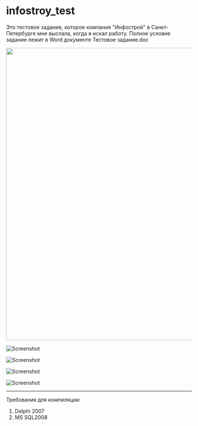 ﻿# infostroy_test
Это тестовое задание, которое компания "Инфострой" в Санкт-Петербурге мне выслала, когда я искал работу.
Полное условие задание лежит в Word документе Тестовое задание.doc   

<img src="https://github.com/superbot-coder/infostroy_test/screenshots/Image01.PNG" width="795" >

![Screenshot](https://github.com/superbot-coder/infostroy_test/screenshots/Image01.PNG "")

![Screenshot](https://github.com/superbot-coder/infostroy_test/screenshots/blob/master/Image02.PNG "")

![Screenshot](https://github.com/superbot-coder/infostroy_test/screenshots/blob/master/Image03.PNG "")

![Screenshot](https://github.com/superbot-coder/infostroy_test/screenshots/blob/master/Image04.PNG "")

---

Требования для компиляции:

1. Delphi 2007
2. MS SQL2008
